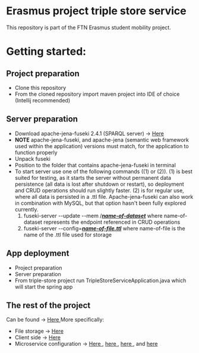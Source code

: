 <h1>Erasmus project triple store service</h1>

This repository is part of the FTN Erasmus student mobility project.

<h1>Getting started:</h1>

<h2>Project preparation</h2>
<ul>
  <li>Clone this repository</li>
  <li>From the cloned repository import maven project into IDE of choice (Intellij recommended)</li>
</ul>
<h2>Server preparation</h2>
<ul>
  <li>Download apache-jena-fuseki 2.4.1 (SPARQL server) -> <a href = "https://archive.apache.org/dist/jena/binaries/apache-jena-fuseki-2.4.1.zip" > Here </a></li> 
  <li><b>NOTE</b> apache-jena-fuseki, and apache-jena (semantic web framework used within the application) versions must match, for the application to function properly</li>
  <li>Unpack fuseki</li>
  <li>Position to the folder that contains apache-jena-fuseki in terminal</li>
  <li>To start server use one of the following commands ((1) or (2)). (1) is best suited for testing, as it starts the server without permanent data persistence (all data is lost after shutdown or restart), so deployment and CRUD operations should run slightly faster. (2) is for regular use, where all data is persisted in a .ttl file. Apache-jena-fuseki can also work in combination with MySQL, but that option hasn't been fully explored currently.
    <ol>
      <li>fuseki-server --update --mem /<b><i><u>name-of-dataset</b></i></u> where name-of-dataset represents the endpoint referenced in CRUD operations</li>
      <li>fuseki-server --config=<b><i><u>name-of-file.ttl</b></i></u> where name-of-file is the name of the .ttl file used for storage</li>
    </ol>
  </li>
</ul> 
<h2>App deployment</h2>
  <ul>
    <li>Project preparation</li>
    <li>Server preparation</li>
    <li>From triple-store project run TripleStoreServiceApplication.java which will start the spring app</li>
  </ul>

<h2>The rest of the project</h2>
Can be found -> <a href = "https://github.com/ErasmusProjectFTN" > Here </a></li> 
More specifically:
<ul>
  <li>File storage -> <a href = "https://github.com/ErasmusProjectFTN/file-storage" > Here </a></li>
  <li>Client side -> <a href = "https://github.com/ErasmusProjectFTN/Client" > Here </a></li>
  <li>Microservice configuration -> <a href = "https://github.com/ErasmusProjectFTN/api-gateway-service" > Here </a>, <a href = "https://github.com/ErasmusProjectFTN/config-files" > here </a>, <a href = "https://github.com/ErasmusProjectFTN/service-registry" > here </a>, and <a href = "https://github.com/ErasmusProjectFTN/config-server" > here </a></li>
</ul>
